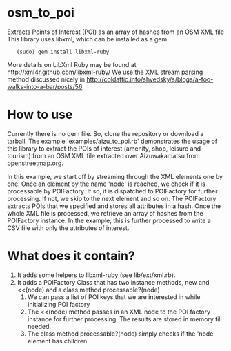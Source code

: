 osm_to_poi
==========

Extracts Points of Interest (POI) as an array of hashes from an OSM XML file
This library uses libxml, which can be installed as a gem 

       (sudo) gem install libxml-ruby 

More details on LibXml Ruby may be found at http://xml4r.github.com/libxml-ruby/
We use the XML stream parsing method discussed nicely in 
http://coldattic.info/shvedsky/s/blogs/a-foo-walks-into-a-bar/posts/56

How to use
===========

Currently there is no gem file. So, clone the repository or download a 
tarball. The example 'examples/aizu_to_poi.rb' demonstrates the usage 
of this library to extract the POIs of interest (amenity, shop, leisure and tourism) from an OSM XML file extracted over Aizuwakamatsu from openstreetmap.org.

In this example, we start off by streaming through the XML elements one by one.
Once an element by the name 'node' is reached, we check if it is processable
by POIFactory. If so, it is dispatched to POIFactory for further processing. 
If not, we skip to the next element and so on. The
POIFactory extracts POIs that we specified and stores all attributes in a hash.
Once the whole XML file is processed, we retrieve an array of hashes from the POIFactory instance.  In the example,
this is further processed to write a CSV file with only the attributes of interest.

What does it contain?
=====================

1. It adds some helpers to libxml-ruby (see lib/ext/xml.rb).
2. It adds a POIFactory Class that has two instance methods, new and <<(node)
   and a class method processable?(node)
    1. We can pass a list of POI keys that we are interested in while initializing
   POI factory
    2. The <<(node) method passes in an XML node to the POI factory instance
        for further processing. The results are stored in memory till needed.
    3. The class method processable?(node) simply checks if the 'node' element
        has children. 
